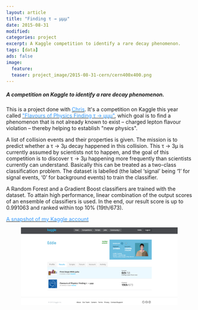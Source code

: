 ```yaml
---
layout: article
title: "Finding τ → μμμ"
date: 2015-08-31
modified:
categories: project
excerpt: A Kaggle competition to identify a rare decay phenomenon.
tags: [data]
ads: false
image:
  feature:
  teaser: project_image/2015-08-31-cern/cern400x400.png
---
```

##### A competition on Kaggle to identify a rare decay phenomenon.

This is a project done with <a href="http://twchrislin.com/"><font color="#3399FF">Chris</font></a>. It's a competition on Kaggle this year called <a href="https://www.kaggle.com/c/flavours-of-physics"><font color="#3399FF">"Flavours of Physics Finding τ → μμμ"</font></a>, which goal is to find a phenomenon that is not already known to exist – charged lepton flavour violation – thereby helping to establish "new physics".

A list of collision events and their properties is given. The mission is to predict whether a τ → 3μ decay happened in this collision. This τ → 3μ is currently assumed by scientists not to happen, and the goal of this competition is to discover τ → 3μ happening more frequently than scientists currently can understand. Basically this can be treated as a two-class classification problem. The dataset is labelled (the label ‘signal’ being ‘1’ for signal events, ‘0’ for background events) to train the classifier.

A Random Forest and a Gradient Boost classifiers are trained with the dataset. To attain high performance, linear combination of the output scores of an ensemble of classifiers is used. In the end, our result score is up to 0.991063 and ranked within top 10% (19th/673).

<a href="https://www.kaggle.com/tweddielin/results"><font color="#3399FF">A snapshot of my Kaggle account</font></a>

<figure>
	<img src="/images/project_image/2015-08-31-cern/kaggle.png">
</figure>
